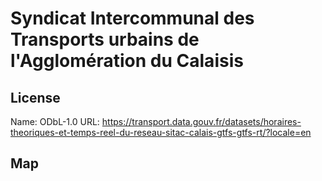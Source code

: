 # Syndicat Intercommunal des Transports urbains de l'Agglomération du Calaisis
    
## License

Name: ODbL-1.0
URL: https://transport.data.gouv.fr/datasets/horaires-theoriques-et-temps-reel-du-reseau-sitac-calais-gtfs-gtfs-rt/?locale=en

## Map

<WorldMap topic="stefan/public-transport/Syndicat_Intercommunal_des_Transports_urbains_de_lAgglomeration_du_Calaisis/vehicle_positions/#" />
